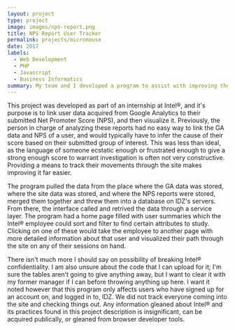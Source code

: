 ```yaml
---
layout: project
type: project
image: images/nps-report.png
title: NPS Report User Tracker
permalink: projects/micromouse
date: 2017
labels:
  - Web Development
  - PHP
  - Javascript
  - Business Informatics
summary: My team and I developed a program to assist with improving the website based on user browsing habits and their submitted NPS scores.
---
```


<!--<div class="ui small rounded images">
  <img class="ui image" src="../images/micromouse-robot.png">
  <img class="ui image" src="../images/micromouse-robot-2.jpg">
  <img class="ui image" src="../images/micromouse.jpg">
  <img class="ui image" src="../images/micromouse-circuit.png">
</div>-->

This project was developed as part of an internship at Intel®, and it's purpose is to link user data acquired from Google Analytics to their submitted Net Promoter Score (NPS), and then visualize it. Previously, the person in charge of analyzing these reports had no easy way to link the GA data and NPS of a user, and would typically have to infer the cause of their score based on their submitted group of interest. This was less than ideal, as the language of someone ecstatic enough or frustrated enough to give a strong enough score to warrant investigation is often not very constructive. Providing a means to track their movements through the site makes improving it far easier. 

The program pulled the data from the place where the GA data was stored, where the site data was stored, and where the NPS reports were stored, merged them together and threw them into a database on IDZ's servers. From there, the interface called and retrived the data through a service layer. The program had a home page filled with user summaries which the Intel® employee could sort and filter to find certain attributes to study. Clicking on one of these would take the employee to another page with more detailed information about that user and visualized their path through the site on any of their sessions on hand. 

There isn't much more I should say on possibility of breaking Intel® confidentiality. I am also unsure about the code that I can upload for it; I'm sure the tables aren't going to give anything away, but I want to clear it with my former manager if I can before throwing anything up here. I want it noted however that this program only affects users who have signed up for an account on, and logged in to, IDZ. We did not track everyone coming into the site and checking things out. Any information gleaned about Intel® and its practices found in this project description is insignificant, can be acquired publically, or gleaned from browser developer tools.



